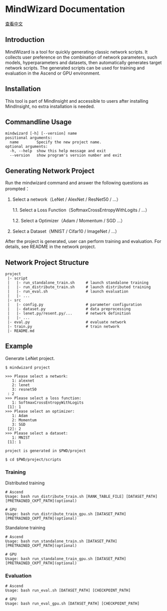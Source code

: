 # MindWizard Documentation

[查看中文](./README_CN.md)

## Introduction

MindWizard is a tool for quickly generating classic network scripts. It collects user preference on the combination of network parameters, such models, hyperparameters and datasets, then automatically generates target network scripts. The generated scripts can be used for training and evaluation in the Ascend or GPU environment.

## Installation

This tool is part of MindInsight and accessible to users after installing MindInsight, no extra installation is needed.

## Commandline Usage

```buildoutcfg
mindwizard [-h] [--version] name
positional arguments:
  name        Specify the new project name.
optional arguments:
  -h, --help  show this help message and exit
  --version   show program's version number and exit
```

## Generating Network Project

Run the mindwizard command and answer the following questions as prompted：

1. Select a network（LeNet / AlexNet / ResNet50 / ...）

    1.1. Select a Loss Function（SoftmaxCrossEntropyWithLogits / ...）

    1.2. Select a Optimizer（Adam / Momentum / SGD ...）

2. Select a Dataset（MNIST / Cifar10 / ImageNet / ...）

After the project is generated, user can perform training and evaluation. For details, see README in the network project.

## Network Project Structure

```shell
project
 |- script
 |   |- run_standalone_train.sh     # launch standalone training
 |   |- run_distribute_train.sh     # launch distributed training
 |   |- run_eval.sh                 # launch evaluation
 |   |- ...
 |- src
 |   |- config.py                   # parameter configuration
 |   |- dataset.py                  # data preprocessing
 |   |- lenet.py/resent.py/...      # network definition
 |   |- ...
 |- eval.py                         # evaluate network
 |- train.py                        # train network
 |- README.md
```

## Example

Generate LeNet project.

```buildoutcfg
$ mindwizard project

>>> Please select a network:
   1: alexnet
   2: lenet
   3: resnet50
 : 2
>>> Please select a loss function:
   1: SoftmaxCrossEntropyWithLogits
 [1]: 1
>>> Please select an optimizer:
   1: Adam
   2: Momentum
   3: SGD
 [2]: 2
>>> Please select a dataset:
   1: MNIST
 [1]: 1

project is generated in $PWD/project

$ cd $PWD/project/scripts
```

### Training

Distributed training

```
# Ascend
Usage: bash run_distribute_train.sh [RANK_TABLE_FILE] [DATASET_PATH] [PRETRAINED_CKPT_PATH](optional)

# GPU
Usage: bash run_distribute_train_gpu.sh [DATASET_PATH] [PRETRAINED_CKPT_PATH](optional)
```

Standalone training

```
# Ascend
Usage: bash run_standalone_train.sh [DATASET_PATH] [PRETRAINED_CKPT_PATH](optional)

# GPU 
Usage: bash run_standalone_train_gpu.sh [DATASET_PATH] [PRETRAINED_CKPT_PATH](optional)
```

### Evaluation

```
# Ascend
Usage: bash run_eval.sh [DATASET_PATH] [CHECKPOINT_PATH]

# GPU
Usage: bash run_eval_gpu.sh [DATASET_PATH] [CHECKPOINT_PATH]
```
